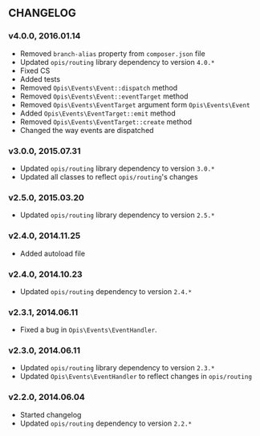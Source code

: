 CHANGELOG
-----------
### v4.0.0, 2016.01.14

* Removed `branch-alias` property from `composer.json` file
* Updated `opis/routing` library dependency to version `4.0.*`
* Fixed CS
* Added tests
* Removed `Opis\Events\Event::dispatch` method
* Removed `Opis\Events\Event::eventTarget` method
* Removed `Opis\Events\EventTarget` argument form `Opis\Events\Event` 
* Added `Opis\Events\EventTarget::emit` method
* Removed `Opis\Events\EventTarget::create` method
* Changed the way events are dispatched

### v3.0.0, 2015.07.31

* Updated `opis/routing` library dependency to version `3.0.*`
* Updated all classes to reflect `opis/routing`'s changes

### v2.5.0, 2015.03.20

* Updated `opis/routing` library dependency to version `2.5.*`

### v2.4.0, 2014.11.25

* Added autoload file

### v2.4.0, 2014.10.23

* Updated `opis/routing` dependency to version `2.4.*`

### v2.3.1, 2014.06.11

*  Fixed a bug in `Opis\Events\EventHandler`.

### v2.3.0, 2014.06.11

* Updated `opis/routing` library dependency to version `2.3.*`
* Updated `Opis\Events\EventHandler` to reflect changes in `opis/routing`

### v2.2.0, 2014.06.04

* Started changelog
* Updated `opis/routing` dependency to version `2.2.*`
